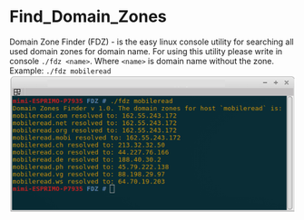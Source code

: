 # Find_Domain_Zones
Domain Zone Finder (FDZ) - is the easy linux console utility for searching all used domain zones for domain name. 
For using this utility please write in console `./fdz <name>`. 
Where `<name>` is domain name without the zone.  
Example: `./fdz mobileread`
 ![CH341A programmer device](https://github.com/bigbigmdm/Find_Domain_Zones/raw/main/fdz_example.png)  
